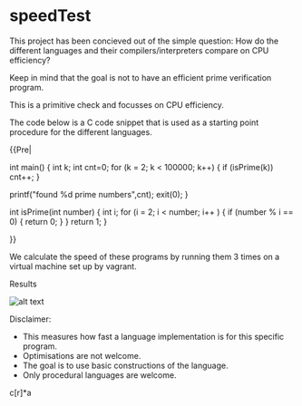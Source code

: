 speedTest
========
This project has been concieved out of the simple question: How do the different languages and their compilers/interpreters compare on CPU efficiency?

Keep in mind that the goal is not to have an efficient prime verification program. 

This is a primitive check and focusses on CPU efficiency. 

The code below is a C code snippet that is used as a starting point procedure for the different languages. 

{{Pre|

int main()
{
	int k;
  int cnt=0;
	for (k = 2; k < 100000; k++)
	{
		if (isPrime(k))
            cnt++;
	}

  printf("found %d prime numbers",cnt);
	exit(0);
}

int isPrime(int number)
{
   int i;
   for (i = 2; i < number; i++ )
   {
       if (number % i == 0)
       {
           return 0;
       }
   }
   return 1;
}

}}

We calculate the speed of these programs by running them 3 times on a virtual machine set up by vagrant. 

Results

![alt text](https://raw.githubusercontent.com/denshade/speedTest/master/2016-11-27%2020_38_01-final.csv%20-%20LibreOffice%20Calc.png "Numbers")



Disclaimer:
- This measures how fast a language implementation is for this specific program.
- Optimisations are not welcome. 
- The goal is to use basic constructions of the language. 
- Only procedural languages are welcome. 



c[r]*a
